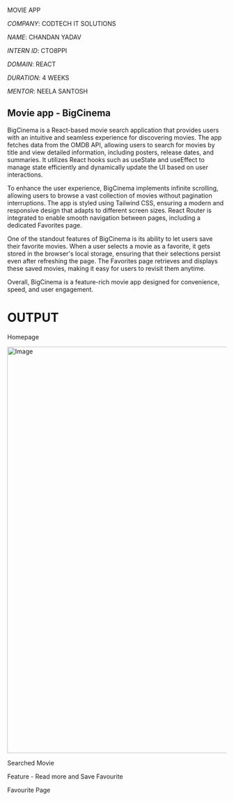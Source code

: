  MOVIE APP

*COMPANY*: CODTECH IT SOLUTIONS

*NAME*: CHANDAN YADAV

*INTERN ID*: CTO8PPI

*DOMAIN*: REACT 

*DURATION*: 4 WEEKS

*MENTOR*: NEELA SANTOSH

## Movie app - BigCinema

BigCinema is a React-based movie search application that provides users with an intuitive and seamless experience for discovering movies. The app fetches data from the OMDB API, allowing users to search for movies by title and view detailed information, including posters, release dates, and summaries. It utilizes React hooks such as useState and useEffect to manage state efficiently and dynamically update the UI based on user interactions.

To enhance the user experience, BigCinema implements infinite scrolling, allowing users to browse a vast collection of movies without pagination interruptions. The app is styled using Tailwind CSS, ensuring a modern and responsive design that adapts to different screen sizes. React Router is integrated to enable smooth navigation between pages, including a dedicated Favorites page.

One of the standout features of BigCinema is its ability to let users save their favorite movies. When a user selects a movie as a favorite, it gets stored in the browser's local storage, ensuring that their selections persist even after refreshing the page. The Favorites page retrieves and displays these saved movies, making it easy for users to revisit them anytime.

Overall, BigCinema is a feature-rich movie app designed for convenience, speed, and user engagement.

# OUTPUT

Homepage

<img width="931" alt="Image" src="https://github.com/user-attachments/assets/c06e2ce3-7a46-4655-a029-c5eb6c9144c4" />

Searched Movie

Feature - Read more and Save Favourite

Favourite Page
